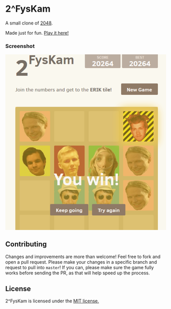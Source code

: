 # 2^FysKam
A small clone of [2048](http:gabrielecirulli.github.io/2048).

Made just for fun. [Play it here!](http://metalgeek.github.io/)

### Screenshot

<p align="center">
  <img src="screenshot.png" alt="Screenshot"/>
</p>

## Contributing

Changes and improvements are more than welcome! Feel free to fork and open a pull request. Please make your changes in a specific branch and request to pull into `master`! If you can, please make sure the game fully works before sending the PR, as that will help speed up the process.

## License
2^FysKam is licensed under the [MIT license.](https://github.com/metalgeek/metalgeek.github.io/blob/master/LICENSE.txt)